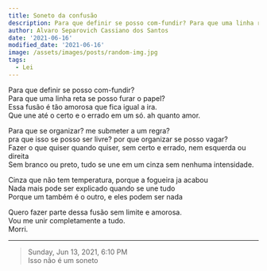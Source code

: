 ```yaml
---
title: Soneto da confusão
description: Para que definir se posso com-fundir? Para que uma linha reta se posso furar o papel?
author: Alvaro Separovich Cassiano dos Santos
date: '2021-06-16'
modified_date: '2021-06-16'
image: /assets/images/posts/random-img.jpg
tags:
  - Lei
---    
```

Para que definir se posso com-fundir?   
Para que uma linha reta se posso furar o papel?   
Essa fusão é tão amorosa que fica igual a ira.   
Que une até o certo e o errado em um só. ah quanto amor.   
   
Para que se organizar? me submeter a um regra?   
pra que isso se posso ser livre? por que organizar se posso vagar?   
Fazer o que quiser quando quiser, sem certo e errado, nem esquerda ou direita   
Sem branco ou preto, tudo se une em um cinza sem nenhuma intensidade.   
   
Cinza que não tem temperatura, porque a fogueira ja acabou   
Nada mais pode ser explicado quando se une tudo   
Porque um também é o outro, e eles podem ser nada   
   
Quero fazer parte dessa fusão sem limite e amorosa.   
Vou me unir completamente a tudo.   
Morri.       

______

> Sunday, Jun 13, 2021, 6:10 PM   
> Isso não é um soneto